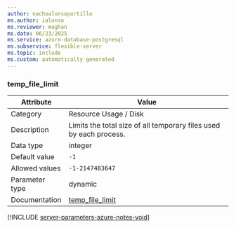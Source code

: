 ```yaml
---
author: nachoalonsoportillo
ms.author: ialonso
ms.reviewer: maghan
ms.date: 06/23/2025
ms.service: azure-database-postgresql
ms.subservice: flexible-server
ms.topic: include
ms.custom: automatically generated
---
```

### temp_file_limit

| Attribute | Value |
| --- | --- |
| Category | Resource Usage / Disk |
| Description | Limits the total size of all temporary files used by each process. |
| Data type | integer |
| Default value | `-1` |
| Allowed values | `-1-2147483647` |
| Parameter type | dynamic |
| Documentation | [temp_file_limit](https://www.postgresql.org/docs/14/runtime-config-resource.html#GUC-TEMP-FILE-LIMIT) |


[!INCLUDE [server-parameters-azure-notes-void](./server-parameters-azure-notes-void.md)]



